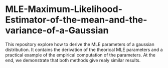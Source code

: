 # MLE-Maximum-Likelihood-Estimator-of-the-mean-and-the-variance-of-a-Gaussian
This repository explore how to derive the MLE parameters of a gaussian distribution. It contains the derivation of the theorical MLE 
parameters and a practical example of the empirical computation of the parameters. At the end, we demonstrate that both methods give 
realy similar results.
